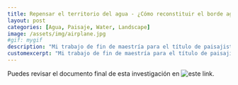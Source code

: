 ```yaml
---
title: Repensar el territorio del agua - ¿Cómo reconstituir el borde agroecológico entre Chía y Bogotá? (Colombia)
layout: post
categories: [Agua, Paisaje, Water, Landscape]
image: /assets/img/airplane.jpg
#gif: mygif
description: "Mi trabajo de fin de maestría para el título de paisajista."
customexcerpt: "Mi trabajo de fin de maestría para el título de paisajista."
---
```


Puedes revisar el documento final de esta investigación en ![este link](https://issuu.com/daniela-garcia-urbanism/docs/daniela_onlinev5).
